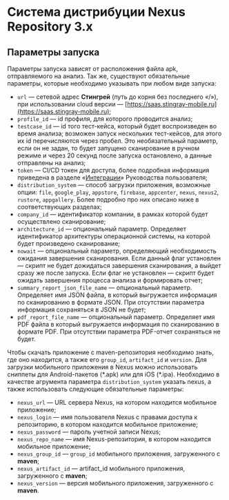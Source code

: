# Система дистрибуции Nexus Repository 3.x

## Параметры запуска

Параметры запуска зависят от расположения файла apk, отправляемого на анализ. Так же, существуют обязательные параметры, которые необходимо указывать при любом виде запуска:

* `url` — сетевой адрес **Стингрей** (путь до корня без последнего «/»), при использовании cloud версии — [https://saas.stingray-mobile.ru](https://saas.stingray-mobile.ru);
* `profile_id` — id профиля, для которого проводится анализ;
* `testcase_id` — id того тест-кейса, который будет воспроизведен во время анализа; возможен запуск нескольких тест-кейсов, для этого их id перечисляются через пробел. Это необязательный параметр, если он не задан, то будет запущено сканирование в ручном режиме и через 20 секунд после запуска остановлено, а данные отправлены на анализ;
* `token` — CI/CD токен для доступа, более подробная информация приведена в разделе «[Интеграции](./integracii.md)» Руководства пользователя;
* `distribution_system` — способ загрузки приложения, возможные опции: `file`, `google_play`, `appstore`, `firebase`, `appcenter`, `nexus`, `nexus2`, `rustore`, `appgallery`. Более подробно про них описано ниже в соответствующих разделах;
* `company_id` — идентификатор компании, в рамках которой будет осуществлено сканирование;
* `architecture_id` — опциональный параметр. Определяет идентификатор архитектуры операционной системы, на которой будет произведено сканирование;
* `nowait` — опциональный параметр, определяющий необходимость ожидания завершения сканирования. Если данный флаг установлен — скрипт не будет дожидаться завершения сканирования, а выйдет сразу же после запуска. Если флаг не установлен — скрипт будет ожидать завершения процесса анализа и формировать отчет;
* `summary_report_json_file_name` — опциональный параметр. Определяет имя JSON файла, в который выгружается информация по сканированию в формате JSON. При отсутствии параметра информация сохраняться в JSON не будет;
* `pdf_report_file_name` — опциональный параметр. Определяет имя PDF файла в который выгружается информация по сканированию в формате PDF. При отсутствии параметра PDF-отчет сохраняться не будет.

Чтобы скачать приложение с maven-репозитория необходимо знать, где оно находится, а также его `group_id`, `artifact_id` и `version`. Для загрузки мобильного приложения в Nexus можно использовать сниппеты для Android-пакетов (\*.apk) или для iOS (\*.ipa). Необходимо в качестве агрумента параметра `distribution_system` указать nexus, а также использовать следующие обязательные параметры:

* `nexus_url` — URL сервера Nexus, на котором находится мобильное приложение;
* `nexus_login` — имя пользователя Nexus с правами доступа к репозиторию, в котором находится мобильное приложение;
* `nexus_password` — пароль учетной записи Nexus;
* `nexus_repo_name` — имя Nexus-репозитория, в котором находится мобильное приложение;
* `nexus_group_id` — `group_id` мобильного приложения, загруженного с **maven**;
* `nexus_artifact_id` — artifact_id мобильного приложения, загруженного с **maven**;
* `nexus_version` — версия мобильного приложения, загруженного с **maven**.